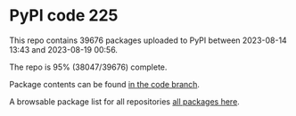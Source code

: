# PyPI code 225

This repo contains 39676 packages uploaded to PyPI between 
2023-08-14 13:43 and 2023-08-19 00:56.

The repo is 95% (38047/39676) complete.

Package contents can be found [in the code branch](https://github.com/pypi-data/pypi-mirror-225/tree/code/packages).

A browsable package list for all repositories [all packages here](https://pypi-data.github.io/website/repositories/pypi-mirror-225).


